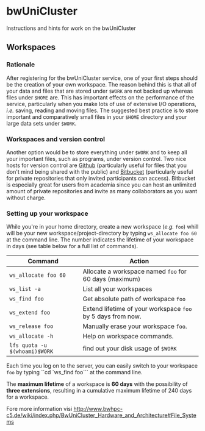 # bwUniCluster
Instructions and hints for work on the bwUniCluster

## Workspaces
### Rationale
After registering for the bwUniCluster service, one of your first steps should be the creation of your own workspace. The reason behind this is that all of your data and files that are stored under `$WORK` are not backed up whereas files under `$HOME` are. This has important effects on the performance of the service, particularly when you make lots of use of extensive I/O operations, *i.e.* saving, reading and moving files. The suggested best practice is to store important and comparatively small files in your `$HOME` directory and your large data sets under `$WORK`.

### Workspaces and version control
Another option would be to store everything under `$WORK` and to keep all your important files, such as programs, under version control. Two nice hosts for version control are [Github](https://github.com) (particularly useful for files that you don't mind being shared with the public) and [Bitbucket](https://bitbucket.org) (particularly useful for private repositories that only invited participants can access). Bitbucket is especially great for users from academia since you can host an unlimited amount of private repositories and invite as many collaborators as you want without charge.

### Setting up your workspace
While you're in your home directory, create a new workspace (*e.g.* `foo`) whill will be your new workspace/project-directory by typing `ws_allocate foo 60` at the command line. The number indicates the lifetime of your workspace in days (see table below for a full list of commands).

| Command                       | Action                                                      |
|-------------------------------|-------------------------------------------------------------|
| `ws_allocate foo 60`          | Allocate a workspace named `foo` for 60 days (maximum)      |
| `ws_list -a`                  | List all your workspaces                                    |
| `ws_find foo`                 | Get absolute path of workspace `foo`                        |
| `ws_extend foo`               | Extend lifetime of your workspace `foo` by 5 days from now. |
| `ws_release foo`              | Manually erase your workspace `foo`.                        |
| `ws_allocate -h`              | Help on workspace commands.                                 |
| `lfs quota -u $(whoami)$WORK` | find out your disk usage of `$WORK`                         |

Each time you log on to the server, you can easily switch to your workspace `foo` by typing ``cd `ws_find foo``` at the command line.

The **maximum lifetime** of a workspace is **60 days** with the possibility of **three extensions**, resulting in a cumulative maximum lifetime of 240 days for a workspace. 

Fore more information visi http://www.bwhpc-c5.de/wiki/index.php/BwUniCluster_Hardware_and_Architecture#File_Systems
